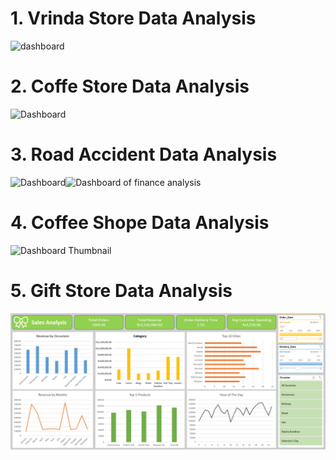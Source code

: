# 1. Vrinda Store Data Analysis
![dashboard](https://github.com/saadakhtarse/excel_vrinda_store_data_analysis/assets/98681830/62d68228-37fa-407e-a183-26b196b7860a)

# 2. Coffe Store Data Analysis
![Dashboard](https://github.com/saadakhtarse/excel_projects/assets/98681830/4ab7c20a-50a3-45d2-bc7f-e8da34c47922)

# 3. Road Accident Data Analysis
![Dashboard](https://github.com/saadakhtarse/excel_projects/assets/98681830/29c73222-825f-4606-b3f5-a304b47e292b)<img width="2646" height="1148" alt="Dashboard of finance analysis" src="https://github.com/user-attachments/assets/36cb189e-d869-4629-916c-0cad3071e715" />


# 4. Coffee Shope Data Analysis
![Dashboard Thumbnail](https://github.com/saadakhtarse/excel_projects/assets/98681830/c0f7c9ea-bb7b-4c6e-8fb7-08b3ed788f13)

# 5. Gift Store Data Analysis
![Dashboard Thumbnail](https://github.com/saadakhtarse/excel_projects/blob/main/5.%20Gift%20Shop%20Data%20Analysis/Dashboard%20of%20finance%20analysis.png)
